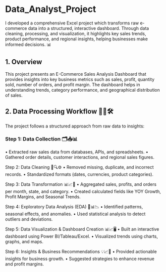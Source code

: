 # Data_Analyst_Project
I developed a comprehensive Excel project  which transforms raw e-commerce data into a structured, interactive dashboard. Through data cleaning, processing, and visualization, it highlights key sales trends, product performance, and regional insights, helping businesses make informed decisions. 📊

## 1. Overview
This project presents an E-Commerce Sales Analysis Dashboard that provides insights into key business metrics such as sales, profit, quantity sold, number of orders, and profit margin. The dashboard helps in understanding trends, category performance, and geographical distribution of sales.

## 2. Data Processing Workflow 🔄📑🛠️

The project follows a structured approach from raw data to insights:

### Step 1: Data Collection 🗂️📥📊
  •	Extracted raw sales data from databases, APIs, and spreadsheets.
  •	Gathered order details, customer interactions, and regional sales figures.

Step 2: Data Cleaning 🧹🔍⚙️
  •	Removed missing, duplicate, and incorrect records.
  •	Standardized formats (dates, currencies, product categories).

Step 3: Data Transformation 📊📈🔄
•	Aggregated sales, profits, and orders per month, state, and category.
•	Created calculated fields like YOY Growth, Profit Margins, and Seasonal Trends.

Step 4: Exploratory Data Analysis (EDA) 🔬📊📉
  •	Identified patterns, seasonal effects, and anomalies.
  •	Used statistical analysis to detect outliers and deviations.

Step 5: Data Visualization & Dashboard Creation 📊📈🖥️
  •	Built an interactive dashboard using Power BI/Tableau/Excel.
  •	Visualized trends using charts, graphs, and maps.

Step 6: Insights & Business Recommendations 💡📈🚀
  •	Provided actionable insights for business growth.
  •	Suggested strategies to enhance revenue and profit margins.
